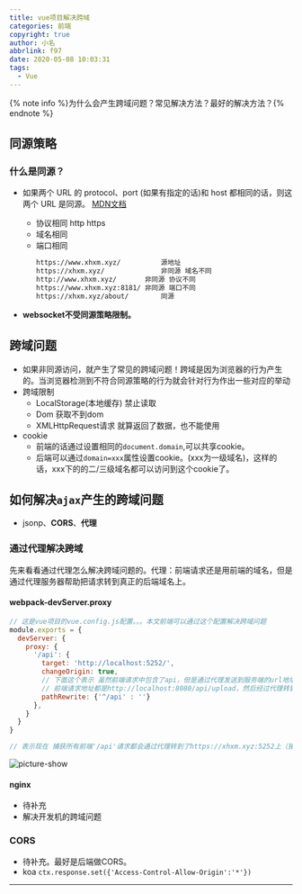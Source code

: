```yaml
---
title: vue项目解决跨域
categories: 前端
copyright: true
author: 小名
abbrlink: f97
date: 2020-05-08 10:03:31
tags:
  - Vue
---
```


{% note info %}为什么会产生跨域问题？常见解决方法？最好的解决方法？{% endnote %}

<!-- more -->

## 同源策略

### 什么是同源？

- 如果两个 URL 的 protocol、port (如果有指定的话)和 host 都相同的话，则这两个 URL 是同源。 [MDN文档](https://developer.mozilla.org/zh-CN/docs/Web/Security/Same-origin_policy)

    - 协议相同  http https
    - 域名相同
    - 端口相同
         ```html
         https://www.xhxm.xyz/  		源地址
         https://xhxm.xyz/      		非同源	域名不同
         http://www.xhxm.xyz/	  	非同源	协议不同
         https://www.xhxm.xyz:8181/	非同源 端口不同
         https://xhxm.xyz/about/		同源	
         ```

- **websocket不受同源策略限制。**

## 跨域问题

- 如果非同源访问，就产生了常见的跨域问题！跨域是因为浏览器的行为产生的。当浏览器检测到不符合同源策略的行为就会针对行为作出一些对应的举动
- 跨域限制
    - LocalStorage(本地缓存)    禁止读取 
    - Dom 获取不到dom
    - XMLHttpRequest请求   就算返回了数据，也不能使用
- cookie     
    - 前端的话通过设置相同的`document.domain`,可以共享cookie。
    - 后端可以通过`domain=xxx`属性设置cookie。(xxx为一级域名)，这样的话，xxx下的的二/三级域名都可以访问到这个cookie了。

## 如何解决`ajax`产生的跨域问题

- jsonp、**CORS**、**代理**

### 通过代理解决跨域

​		先来看看通过代理怎么解决跨域问题的。代理：前端请求还是用前端的域名，但是通过代理服务器帮助把请求转到真正的后端域名上。

#### webpack-devServer.proxy

```javascript
// 这是vue项目的vue.config.js配置。。。本文前端可以通过这个配置解决跨域问题
module.exports = {
  devServer: {
    proxy: {
      '/api': {
        target: 'http://localhost:5252/',
        changeOrigin: true,
        // 下面这个表示 虽然前端请求中包含了api，但是通过代理发送到服务端的url地址上是不包含api的
        // 前端请求地址都是http://localhost:8080/api/upload，然后经过代理转到http://localhost:5252/，并且忽略api的传递。
        pathRewrite: {'^/api' : ''}
      },
    }
  }
}

// 表示现在 捕获所有前端'/api'请求都会通过代理转到了https://xhxm.xyz:5252上（接口地址）
```

![picture-show](https://cdn.llow22.com/picture/%E6%B7%B1%E5%BA%A6%E6%88%AA%E5%9B%BE_%E9%80%89%E6%8B%A9%E5%8C%BA%E5%9F%9F_20200508092106.png)



#### nginx

- 待补充
- 解决开发机的跨域问题

### CORS

- 待补充。最好是后端做CORS。
- koa `ctx.response.set({'Access-Control-Allow-Origin':'*'})`

---

